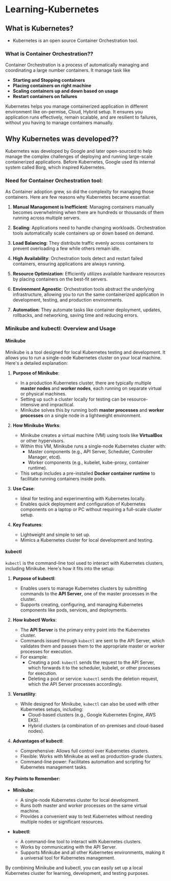 # Learning-Kubernetes

## What is Kubernetes?
- Kubernetes is an open source Container Orchestration tool.

### What is Container Orchestration??
Container Orchestration is a process of automatically managing and coordinating a large number containers. It manage task like
- **Starting and Stopping containers**
- **Placing containers on right machine**
- **Scaling containers up and down based on usage**
- **Restart containers on failures**

Kubernetes helps you manage containerized application in different environment like on-permise, Cloud, Hybrid setup. It ensures you application runs effectively, remain scalable, and are resilient to failures, without you having to manage containers manually.

## Why Kubernetes was developed??
Kubernetes was developed by Google and later open-sourced to help manage the complex challenges of deploying and running large-scale containerized applications. Before Kubernetes, Google used its internal system called Borg, which inspired Kubernetes.

### Need for Container Orchestration tool:
As Container adoption grew, so did the complexity for managing those containers. Here are few reasons why Kubernetes became essential:

1. **Manual Management is Inefficient**:
   Managing containers manually becomes overwhelming when there are hundreds or thousands of them running across multiple servers.

2. **Scaling**:
   Applications need to handle changing workloads. Orchestration tools automatically scale containers up or down based on demand.

3. **Load Balancing**:
   They distribute traffic evenly across containers to prevent overloading a few while others remain idle.

4. **High Availability**:
   Orchestration tools detect and restart failed containers, ensuring applications are always running.

5. **Resource Optimization**:
   Efficiently utilizes available hardware resources by placing containers on the best-fit servers.

6. **Environment Agnostic**:
   Orchestration tools abstract the underlying infrastructure, allowing you to run the same containerized application in development, testing, and production environments.

7. **Automation**:
   They automate tasks like container deployment, updates, rollbacks, and networking, saving time and reducing errors.

### Minikube and kubectl: Overview and Usage

#### **Minikube**

Minikube is a tool designed for local Kubernetes testing and development. It allows you to run a single-node Kubernetes cluster on your local machine. Here's a detailed explanation:

1. **Purpose of Minikube**:
   - In a production Kubernetes cluster, there are typically multiple **master nodes** and **worker nodes**, each running on separate virtual or physical machines.
   - Setting up such a cluster locally for testing can be resource-intensive and impractical.
   - Minikube solves this by running both **master processes** and **worker processes** on a single node in a lightweight environment.

2. **How Minikube Works**:
   - Minikube creates a virtual machine (VM) using tools like **VirtualBox** or other hypervisors.
   - Within this VM, Minikube runs a single-node Kubernetes cluster with:
     - Master components (e.g., API Server, Scheduler, Controller Manager, etcd).
     - Worker components (e.g., kubelet, kube-proxy, container runtime).
   - This setup includes a pre-installed **Docker container runtime** to facilitate running containers inside pods.

3. **Use Case**:
   - Ideal for testing and experimenting with Kubernetes locally.
   - Enables quick deployment and configuration of Kubernetes components on a laptop or PC without requiring a full-scale cluster setup.

4. **Key Features**:
   - Lightweight and simple to set up.
   - Mimics a Kubernetes cluster for local development and testing.


#### **kubectl**

`kubectl` is the command-line tool used to interact with Kubernetes clusters, including Minikube. Here's how it fits into the setup:

1. **Purpose of kubectl**:
   - Enables users to manage Kubernetes clusters by submitting commands to the **API Server**, one of the master processes in the cluster.
   - Supports creating, configuring, and managing Kubernetes components like pods, services, and deployments.

2. **How kubectl Works**:
   - The **API Server** is the primary entry point into the Kubernetes cluster.
   - Commands issued through `kubectl` are sent to the API Server, which validates them and passes them to the appropriate master or worker processes for execution.
   - For example:
     - Creating a pod: `kubectl` sends the request to the API Server, which forwards it to the scheduler, kubelet, or other processes for execution.
     - Deleting a pod or service: `kubectl` sends the deletion request, which the API Server processes accordingly.

3. **Versatility**:
   - While designed for Minikube, `kubectl` can also be used with other Kubernetes setups, including:
     - Cloud-based clusters (e.g., Google Kubernetes Engine, AWS EKS).
     - Hybrid clusters (a combination of on-premises and cloud-based nodes).

4. **Advantages of kubectl**:
   - Comprehensive: Allows full control over Kubernetes clusters.
   - Flexible: Works with Minikube as well as production-grade clusters.
   - Command-line power: Facilitates automation and scripting for Kubernetes management tasks.


#### **Key Points to Remember**:
- **Minikube**:
  - A single-node Kubernetes cluster for local development.
  - Runs both master and worker processes on the same virtual machine.
  - Provides a convenient way to test Kubernetes without needing multiple nodes or significant resources.

- **kubectl**:
  - A command-line tool to interact with Kubernetes clusters.
  - Works by communicating with the API Server.
  - Supports Minikube and all other Kubernetes environments, making it a universal tool for Kubernetes management.

By combining Minikube and kubectl, you can easily set up a local Kubernetes cluster for learning, development, and testing purposes.



